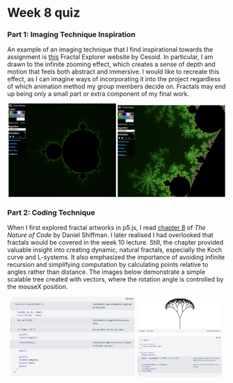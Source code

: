 # Week 8 quiz
### **Part 1: Imaging Technique Inspiration**

An example of an imaging technique that I find inspirational towards the assignment is [this](https://www.cesoid.com/fractal) Fractal Explorer website by Cesoid. In particular, I am drawn to the infinite zooming effect, which creates a sense of depth and motion that feels both abstract and immersive. I would like to recreate this effect, as I can imagine ways of incorporating it into the project regardless of which animation method my group members decide on. Fractals may end up being only a small part or extra component of my final work.

<p align="center">
  <img src="readmeImages/Fractal1.png" width="49%">
  <img src="readmeImages/Fractal3.png" width="49%">
</p>

### **Part 2: Coding Technique**
When I first explored fractal artworks in p5.js, I read [chapter 8](https://natureofcode.com/fractals/) of *The Nature of Code* by Daniel Shiffman. I later realised I had overlooked that fractals would be covered in the week 10 lecture. Still, the chapter provided valuable insight into creating dynamic, natural fractals, especially the Koch curve and L-systems. It also emphasized the importance of avoiding infinite recursion and simplifying computation by calculating points relative to angles rather than distance. The images below demonstrate a simple scalable tree created with vectors, where the rotation angle is controlled by the mouseX position.

<p align="center">
  <img src="readmeImages/Tree.png" width="57%">
  <img src="readmeImages/MouseTree.png" width="39%">
</p>

